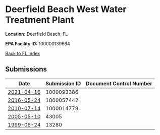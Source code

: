 # Deerfield Beach West Water Treatment Plant

**Location:** Deerfield Beach, FL

**EPA Facility ID:** 100000139664

[Back to FL Index](../../index.md)

## Submissions

| Date | Submission ID | Document Control Number |
|------|--------------|-------------------------|
| [2021-04-16](submissions/1000093386.md) | 1000093386 |  |
| [2016-05-24](submissions/1000057442.md) | 1000057442 |  |
| [2010-07-14](submissions/1000014779.md) | 1000014779 |  |
| [2005-05-10](submissions/43005.md) | 43005 |  |
| [1999-06-24](submissions/13280.md) | 13280 |  |
